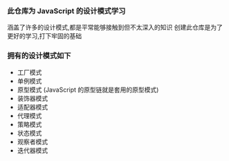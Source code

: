 ### 此仓库为 JavaScript 的设计模式学习

涵盖了许多的设计模式,都是平常能够接触到但不太深入的知识
创建此仓库是为了更好的学习,打下牢固的基础

### 拥有的设计模式如下

- 工厂模式
- 单例模式
- 原型模式 (JavaScript 的原型链就是套用的原型模式)
- 装饰器模式
- 适配器模式
- 代理模式
- 策略模式
- 状态模式
- 观察者模式
- 迭代器模式
